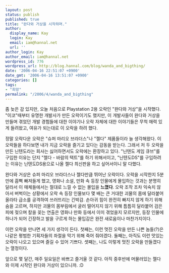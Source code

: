 ```yaml
---
layout: post
status: publish
published: true
title: "완다와 거상을 시작하며."
author:
  display_name: Kay
  login: Kay
  email: iam@hannal.net
  url: ''
author_login: Kay
author_email: iam@hannal.net
wordpress_id: 776
wordpress_url: http://blog.hannal.com/blog/wanda_and_bigthing/
date: '2006-04-16 22:51:07 +0900'
date_gmt: '2006-04-16 13:51:07 +0900'
categories: []
tags:
- "희망"
permalink: "/2006/4/wanda_and_bigthing"
---
```

<p>좀 늦은 감 있지만, 오늘 처음으로 Playstation 2용 오락인 "완다와 거상"을 시작했다. "이코"때부터 유명한 개발사가 만든 오락이기도 했지만, 이 개발사들이 완다와 거상을 만들며 겪었던 개발 경험들에 대한 이야기나 오락 자체에 대한 이야기들은 무척 매력 있게 들려왔고, 여유가 되는대로 이 오락을 하려 했다.</p>
<p>정말 오락다운 오락은 "슈퍼 마리오 브라더스"나 "젤다" 제품들이라 늘 생각해왔다. 이 오락들을 하다보면 내가 지금 오락을 즐기고 있다는 감동을 받는다. 그래서 저 두 오락을 만든 닌텐도라는 회사는 싫어하면서도 오락에는 환장하고 있다. "닌텐도 게임 큐브"를 구입한 이유는 단지 "젤다 - 바람의 택트"를 하기 위해서이고, "닌텐도DS"를 구입하려는 이유는 닌텐도DS용으로 나올 젤다 최신판을 하고 싶어서이니 말 다했다.</p>
<p>완다와 거상은 슈퍼 마리오 브라더스나 젤다만큼 뛰어난 오락이다. 오락을 시작한지 5분만에 흠뻑 빠져들게 했고, 영화나 소설, 만화 속 등장 인물에게 몰입하는 것과는 분명히 달라서 이 매체들에서는 절대로 느낄 수 없는 몰입을 <strong>느꼈다</strong>. 오락 조작 조차 익숙치 않아서 버벅이는 상황에서 오락 속 등장 인물보다 몇 배는 큰 거대한 괴물의 몸에 달라붙어 올라타 급소를 공격하여 쓰러뜨리는 긴박감. 손아귀 힘이 완전히 빠지지 않게 하기 위해 숨을 고르며, 하지만 괴물의 몸부림에서 굴러 떨어지지 않기 위해 틈틈히 달라붙어 검은 피에 젖으며 칼을 꽂는 연출은 영화나 만화 등에서 이미 겪었을지 모르지만, 등장 인물에 하나가 되어 긴장하고 발을 구르게 하는 몰입감은 완전 새로움이나 마찬가지이다.</p>
<p>이런 오락을 만나면 세 가지 생각이 든다. 첫째는, 이런 멋진 오락을 만든 나쁜 놈들(?)은 나같은 평범한 기획자들의 좌절을 막기 위해 죽어 줘야겠다. 둘째는, 아직도 이런 맛있는 오락이 나오고 있으며 즐길 수 있어 기쁘다. 셋째는, 나도 이렇게 멋진 오락을 만들겠다는 열정이다.</p>
<p>앞으로 몇 달간, 매주 일요일은 바쁘고 즐거울 것 같다. 아직 중후반에 머물러있는 젤다와 이제 시작인 완다와 거상이 있으니까. :D</p>
